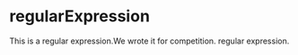 regularExpression
=================
This is a regular expression.We wrote it for competition.
regular expression.
